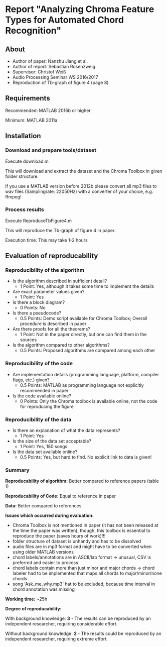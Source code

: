 # Report "Analyzing Chroma Feature Types for Automated Chord Recognition"

## About
- Author of paper: Nanzhu Jiang et al.
- Author of report: Sebastian Rosenzweig
- Supervisor: Christof Weiß
- Audio Processing Seminar WS 2016/2017
- Reproduction of Tb-graph of figure 4 (page 8)

## Requirements
Recommended: MATLAB 2016b or higher

Minimum: MATLAB 2011a

## Installation

### Download and prepare tools/dataset
Execute download.m

This will download and extract the dataset and the Chroma Toolbox in given folder structure.

If you use a MATLAB version before 2012b please convert all mp3 files to wav files (Samplingrate: 22050Hz) with a converter of your choice, e.g. ffmpeg!

### Process results
Execute ReproduceTbFigure4.m

This will reproduce the Tb-graph of figure 4 in paper.

Execution time: This may take 1-2 hours

## Evaluation of reproducability

### Reproducibility of the algorithm
- Is the algorithm described in sufficient detail?
	- 1 Point: Yes, although it takes some time to implement the details 
- Are exact parameter values given?
	- 1 Point: Yes
- Is there a block diagram?
	- 0 Points: No
- Is there a pseudocode?
	- 0.5 Points: Demo script available for Chroma Toolbox; Overall procedure is described in paper
- Are there proofs for all the theorems?
	- 1 Point: Not in the paper directly, but one can find them in the sources
- Is the algorithm compared to other algorithms?
	- 0.5 Points: Proposed algorithms are compared among each other


### Reproducibility of the code
- Are implementation details (programming language, platform, compiler flags, etc.) given?
	- 0.5 Points: MATLAB as programming language not explicitly recommended in paper
- Is the code available online?
	- 0 Points: Only the Chroma toolbox is available online, not the code for reproducing the figure


### Reproducibility of the data
- Is there an explanation of what the data represents?
	- 1 Point: Yes
- Is the size of the data set acceptable?
	- 1 Point: Yes, 180 songs
- Is the data set available online?
	- 0.5 Points: Yes, but hard to find. No explicit link to data is given!


### Summary
**Reproducability of algorithm:** Better compared to reference papers (table 1)

**Reproducability of Code:** Equal to reference in paper

**Data:** Better compared to references

**Issues which occurred during evaluation:**
- Chroma Toolbox is not mentioned in paper (it has not been released at the time the paper was written), though, this toolbox is essential to reproduce the paper (saves hours of work)!!!
- folder structure of dataset is unhandy and has to be dissolved
- audio files are in mp3 format and might have to be converted when using older MATLAB versions
- chord labels/annotations are in ASCII/lab format -> unusual, CSV is preferred and easier to process
- chord labels contain more than just minor and major chords -> chord labeler had to be implemented that maps all chords to major/minor/none chords
- song 'Ask_me_why.mp3' hat to be excluded, because time interval in chord annotation was missing

**Working time:** ~25h

**Degree of reproducability:**

With background knowledge: **3** - The results can be reproduced by an independent researcher, requiring considerable effort.

Without background knowledge: **2** - The results could be reproduced by an independent researcher, requiring extreme effort.